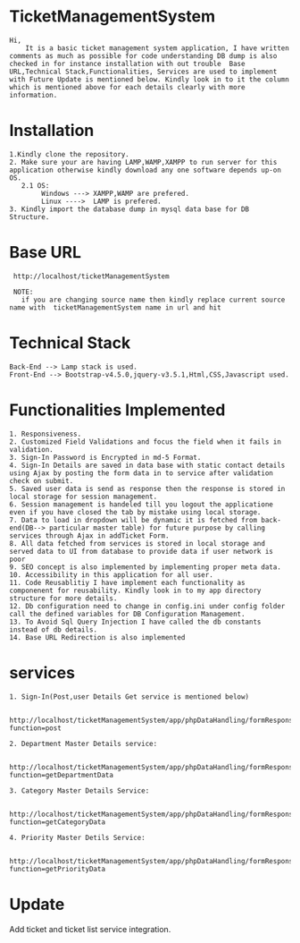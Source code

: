 # TicketManagementSystem
    Hi, 
        It is a basic ticket management system application, I have written comments as much as possible for code understanding DB dump is also checked in for instance installation with out trouble  Base URL,Technical Stack,Functionalities, Services are used to implement  with Future Update is mentioned below. Kindly look in to it the column which is mentioned above for each details clearly with more information.

# Installation 
    1.Kindly clone the repository.
    2. Make sure your are having LAMP,WAMP,XAMPP to run server for this application otherwise kindly download any one software depends up-on OS.
       2.1 OS:
            Windows ---> XAMPP,WAMP are prefered.
            Linux ---->  LAMP is prefered.
    3. Kindly import the database dump in mysql data base for DB Structure.  

# Base URL

     http://localhost/ticketManagementSystem  

     NOTE:
       if you are changing source name then kindly replace current source name with  ticketManagementSystem name in url and hit  


# Technical Stack
    Back-End --> Lamp stack is used. 
    Front-End --> Bootstrap-v4.5.0,jquery-v3.5.1,Html,CSS,Javascript used.

# Functionalities Implemented
    1. Responsiveness.
    2. Customized Field Validations and focus the field when it fails in validation.
    3. Sign-In Password is Encrypted in md-5 Format.
    4. Sign-In Details are saved in data base with static contact details using Ajax by posting the form data in to service after validation check on submit.
    5. Saved user data is send as response then the response is stored in local storage for session management.
    6. Session management is handeled till you logout the applicatione even if you have closed the tab by mistake using local storage.
    7. Data to load in dropdown will be dynamic it is fetched from back-end(DB--> particular master table) for future purpose by calling services through Ajax in addTicket Form.
    8. All data fetched from services is stored in local storage and served data to UI from database to provide data if user network is poor
    9. SEO concept is also implemented by implementing proper meta data.
    10. Accessibility in this application for all user.
    11. Code Reusablitiy I have implement each functionality as componenent for reusability. Kindly look in to my app directory structure for more details.
    12. Db configuration need to change in config.ini under config folder call the defined variables for DB Configuration Management.
    13. To Avoid Sql Query Injection I have called the db constants instead of db details. 
    14. Base URL Redirection is also implemented 

# services

    1. Sign-In(Post,user Details Get service is mentioned below)

        http://localhost/ticketManagementSystem/app/phpDataHandling/formResponse.php?function=post

    2. Department Master Details service:    
        
        http://localhost/ticketManagementSystem/app/phpDataHandling/formResponse.php?function=getDepartmentData

    3. Category Master Details Service:    

        http://localhost/ticketManagementSystem/app/phpDataHandling/formResponse.php?function=getCategoryData

    4. Priority Master Detils Service: 
        
        http://localhost/ticketManagementSystem/app/phpDataHandling/formResponse.php?function=getPriorityData

# Update
   Add ticket and ticket list service integration.
     